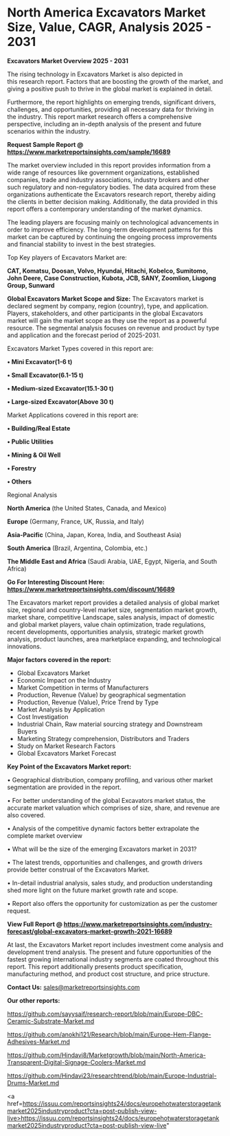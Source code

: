# North America Excavators Market Size, Value, CAGR, Analysis 2025 - 2031

<Strong> Excavators Market Overview 2025 - 2031</strong>

The rising technology in Excavators Market is also depicted in this research report. Factors that are boosting the growth of the market, and giving a positive push to thrive in the global market is explained in detail.

Furthermore, the report highlights on emerging trends, significant drivers, challenges, and opportunities, providing all necessary data for thriving in the industry. This report market research offers a comprehensive perspective, including an in-depth analysis of the present and future scenarios within the industry.

<strong>Request Sample Report @ <a href=https://www.marketreportsinsights.com/sample/16689>https://www.marketreportsinsights.com/sample/16689</a></strong>

The market overview included in this report provides information from a wide range of resources like government organizations, established companies, trade and industry associations, industry brokers and other such regulatory and non-regulatory bodies. The data acquired from these organizations authenticate the Excavators research report, thereby aiding the clients in better decision making. Additionally, the data provided in this report offers a contemporary understanding of the market dynamics.

The leading players are focusing mainly on technological advancements in order to improve efficiency. The long-term development patterns for this market can be captured by continuing the ongoing process improvements and financial stability to invest in the best strategies.

Top Key players of Excavators Market are:

<strong>CAT, Komatsu, Doosan, Volvo, Hyundai, Hitachi, Kobelco, Sumitomo, John Deere, Case Construction, Kubota, JCB, SANY, Zoomlion, Liugong Group, Sunward</strong>

<strong><b>Global Excavators Market Scope and Size:</b></strong>
The Excavators market is declared segment by company, region (country), type, and application. Players, stakeholders, and other participants in the global Excavators market will gain the market scope as they use the report as a powerful resource. The segmental analysis focuses on revenue and product by type and application and the forecast period of 2025-2031.

Excavators Market Types covered in this report are:

<strong>• Mini Excavator(1-6 t)

• Small Excavator(6.1-15 t)

• Medium-sized Excavator(15.1-30 t)

• Large-sized Excavator(Above 30 t)</strong>

Market Applications covered in this report are:

<strong>• Building/Real Estate

• Public Utilities

• Mining & Oil Well

• Forestry

• Others</strong> 

Regional Analysis

<strong>North America</strong> (the United States, Canada, and Mexico)

<strong>Europe</strong> (Germany, France, UK, Russia, and Italy)

<strong>Asia-Pacific</strong> (China, Japan, Korea, India, and Southeast Asia)

<strong>South America</strong> (Brazil, Argentina, Colombia, etc.)

<strong>The Middle East and Africa</strong> (Saudi Arabia, UAE, Egypt, Nigeria, and South Africa)

<strong>Go For Interesting Discount Here: <a href=https://www.marketreportsinsights.com/discount/16689>https://www.marketreportsinsights.com/discount/16689</a></strong>

The Excavators market report provides a detailed analysis of global market size, regional and country-level market size, segmentation market growth, market share, competitive Landscape, sales analysis, impact of domestic and global market players, value chain optimization, trade regulations, recent developments, opportunities analysis, strategic market growth analysis, product launches, area marketplace expanding, and technological innovations.

<strong><b>Major factors covered in the report:</b></strong>
<ul>
  <li>Global Excavators Market </li>
  <li>Economic Impact on the Industry</li>
  <li>Market Competition in terms of Manufacturers</li>
  <li>Production, Revenue (Value) by geographical segmentation</li>
  <li>Production, Revenue (Value), Price Trend by Type</li>
  <li>Market Analysis by Application</li>
  <li>Cost Investigation</li>
  <li>Industrial Chain, Raw material sourcing strategy and Downstream Buyers</li>
  <li>Marketing Strategy comprehension, Distributors and Traders</li>
  <li>Study on Market Research Factors</li>
  <li>Global Excavators Market Forecast</li>
</ul>

<strong><b>Key Point of the Excavators Market report:</b></strong>

• Geographical distribution, company profiling, and various other market segmentation are provided in the report.

• For better understanding of the global Excavators market status, the accurate market valuation which comprises of size, share, and revenue are also covered.

• Analysis of the competitive dynamic factors better extrapolate the complete market overview

• What will be the size of the emerging Excavators market in 2031?

• The latest trends, opportunities and challenges, and growth drivers provide better construal of the Excavators Market.

• In-detail industrial analysis, sales study, and production understanding shed more light on the future market growth rate and scope.

• Report also offers the opportunity for customization as per the customer request.

<strong><b>View Full Report @ <a href=https://www.marketreportsinsights.com/industry-forecast/global-excavators-market-growth-2021-16689>https://www.marketreportsinsights.com/industry-forecast/global-excavators-market-growth-2021-16689</a></b></strong>


At last, the Excavators Market report includes investment come analysis and development trend analysis. The present and future opportunities of the fastest growing international industry segments are coated throughout this report. This report additionally presents product specification, manufacturing method, and product cost structure, and price structure.

<strong>Contact Us:</strong>
sales@marketreportsinsights.com

<strong>Our other reports:</strong>

<a href=https://github.com/sayysaif/research-report/blob/main/Europe-DBC-Ceramic-Substrate-Market.md>https://github.com/sayysaif/research-report/blob/main/Europe-DBC-Ceramic-Substrate-Market.md</a>

<a href=https://github.com/anokhi121/Research/blob/main/Europe-Hem-Flange-Adhesives-Market.md>https://github.com/anokhi121/Research/blob/main/Europe-Hem-Flange-Adhesives-Market.md</a>

<a href=https://github.com/Hindavi8/Marketgrowth/blob/main/North-America-Transparent-Digital-Signage-Coolers-Market.md>https://github.com/Hindavi8/Marketgrowth/blob/main/North-America-Transparent-Digital-Signage-Coolers-Market.md</a>

<a href=https://github.com/Hindavi23/researchtrend/blob/main/Europe-Industrial-Drums-Market.md>https://github.com/Hindavi23/researchtrend/blob/main/Europe-Industrial-Drums-Market.md</a>

<a href=https://issuu.com/reportsinsights24/docs/europehotwaterstoragetankmarket2025industryproduct?cta=post-publish-view-live>https://issuu.com/reportsinsights24/docs/europehotwaterstoragetankmarket2025industryproduct?cta=post-publish-view-live</a>"
